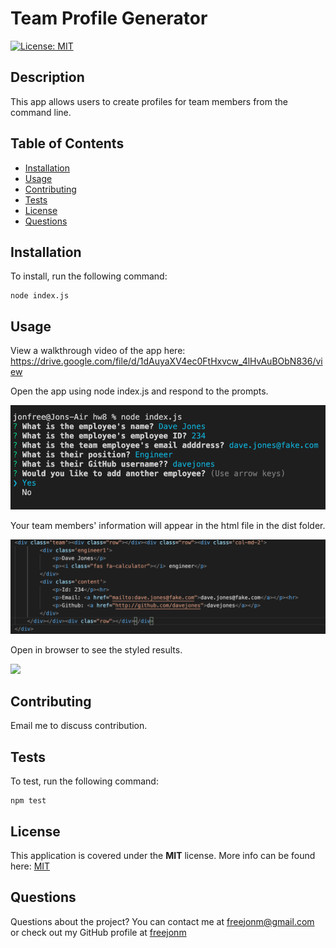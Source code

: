 # Team Profile Generator  
[![License: MIT](https://img.shields.io/badge/License-MIT-yellow.svg)](https://opensource.org/licenses/MIT)
## Description
This app allows users to create profiles for team members from the command line. 
## Table of Contents
* [Installation](#Installation)
* [Usage](#Usage)
* [Contributing](#Contributing)
* [Tests](#Tests)
* [License](#License)
* [Questions](#Questions)
## Installation
To install, run the following command:  
```
node index.js
```
## Usage
View a walkthrough video of the app here: 
https://drive.google.com/file/d/1dAuyaXV4ec0FtHxvcw_4lHvAuBObN836/view

Open the app using node index.js and respond to the prompts. 

![](./images/nodeprompts.png)

Your team members' information will appear in the html file in the dist folder. 

![](./images/htmlshot.png)

Open in browser to see the styled results. 

![](.images/htmllive.png)

## Contributing
Email me to discuss contribution. 
## Tests
To test, run the following command:  
```
npm test
```

## License  
This application is covered under the **MIT** license. More info can be found here: [MIT](https://opensource.org/licenses/MIT)
  
## Questions
Questions about the project? You can contact me at freejonm@gmail.com or check out my GitHub profile at [freejonm](https://github.com/freejonm)
